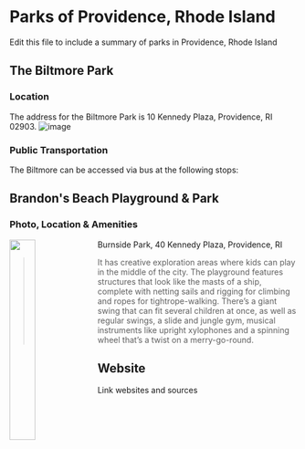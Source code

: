 # Parks of Providence, Rhode Island

Edit this file to include a summary of parks in Providence, Rhode Island


## The Biltmore Park

### Location
The address for the Biltmore Park is 10 Kennedy Plaza, Providence, RI 02903. 
![image](https://user-images.githubusercontent.com/88493416/236925552-e543c3af-8279-43bd-9fb1-1a4c27039415.png)


### Public Transportation
The Biltmore can be accessed via bus at the following stops: 

## Brandon's Beach Playground & Park

### Photo, Location & Amenities
<img align=left src="https://wpcdn.us-midwest-1.vip.tn-cloud.net/www.rimonthly.com/content/uploads/2015/09/29793805_10104564218401586_1290242213334220800_o-1024x768.jpg" width=30% height=30%>
Burnside Park, 40 Kennedy Plaza, Providence, RI

> It has creative exploration areas where kids can play in the middle of the city. The playground features structures that look like the masts of a ship, complete with netting sails and rigging for climbing and ropes for tightrope-walking. There’s a giant swing that can fit several children at once, as well as regular swings, a slide and jungle gym, musical instruments like upright xylophones and a spinning wheel that’s a twist on a merry-go-round.



## Website

Link websites and sources
